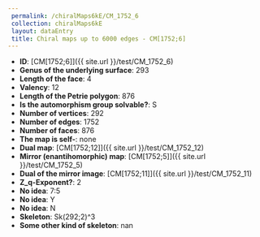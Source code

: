 ```yaml
--- 
 permalink: /chiralMaps6kE/CM_1752_6 
 collection: chiralMaps6kE
 layout: dataEntry
 title: Chiral maps up to 6000 edges - CM[1752;6]
---
```


- **ID**: [CM[1752;6]]({{ site.url }}/test/CM_1752_6)
- **Genus of the underlying surface**: 293
- **Length of the face**: 4
- **Valency**: 12
- **Length of the Petrie polygon**: 876
- **Is the automorphism group solvable?**: S
- **Number of vertices**: 292
- **Number of edges**: 1752
- **Number of faces**: 876
- **The map is self-**: none
- **Dual map**: [CM[1752;12]]({{ site.url }}/test/CM_1752_12)
- **Mirror (enantihomorphic) map**: [CM[1752;5]]({{ site.url }}/test/CM_1752_5)
- **Dual of the mirror image**: [CM[1752;11]]({{ site.url }}/test/CM_1752_11)
- **Z_q-Exponent?**: 2
- **No idea**:  7:5
- **No idea**: Y
- **No idea**: N
- **Skeleton**: Sk(292;2)^3
- **Some other kind of skeleton**: nan
